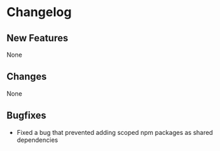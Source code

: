 # Changelog

## New Features

None

## Changes

None

## Bugfixes

- Fixed a bug that prevented adding scoped npm packages as shared dependencies
